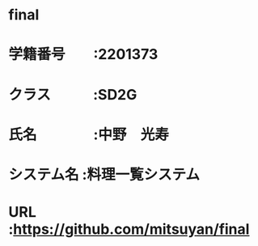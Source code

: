 # final
# 学籍番号　　:2201373
# クラス　　　:SD2G
# 氏名　　　　:中野　光寿
# システム名  :料理一覧システム
# URL        :https://github.com/mitsuyan/final

